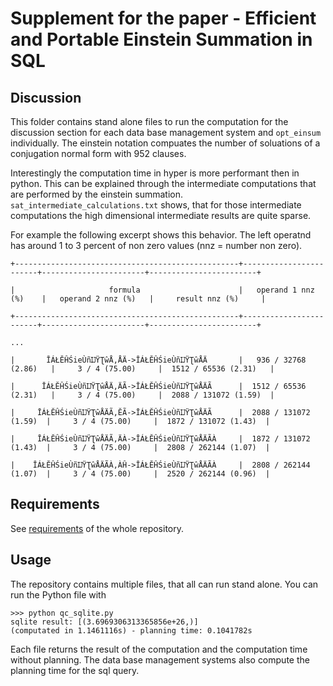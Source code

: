 # Supplement for the paper - Efficient and Portable Einstein Summation in SQL

## Discussion
This folder contains stand alone files to run the computation for the discussion section for each data base management system and `opt_einsum` 
individually. The einstein notation compuates the number of soluations of a conjugation normal form with 952 clauses.

Interestingly the computation time in hyper is more performant then in python. This can be explained through the intermediate computations that are performed by the einstein summation. `sat_intermediate_calculations.txt` shows, that for those intermediate computations the high dimensional intermediate results are quite sparse. 
 
For example the following excerpt shows this behavior. The left operatnd has around 1 to 3 percent of non zero values (nnz = number non zero).

```
+--------------------------------------------------+------------------------+-----------------------+------------------------+

|                     formula                      |   operand 1 nnz (%)    |   operand 2 nnz (%)   |     result nnz (%)     |

+--------------------------------------------------+------------------------+-----------------------+------------------------+

...

|       ĪÁŁĔĤŚieÙñĲŸƮŵÅ,ÅÄ->ĪÁŁĔĤŚieÙñĲŸƮŵÅÄ       |   936 / 32768 (2.86)   |     3 / 4 (75.00)     |  1512 / 65536 (2.31)   |

|      ĪÁŁĔĤŚieÙñĲŸƮŵÅÄ,ÄÃ->ĪÁŁĔĤŚieÙñĲŸƮŵÅÄÃ      |  1512 / 65536 (2.31)   |     3 / 4 (75.00)     |  2088 / 131072 (1.59)  |

|     ĪÁŁĔĤŚieÙñĲŸƮŵÅÄÃ,ĔÃ->ĪÁŁĔĤŚieÙñĲŸƮŵÅÄÃ      |  2088 / 131072 (1.59)  |     3 / 4 (75.00)     |  1872 / 131072 (1.43)  |

|     ĪÁŁĔĤŚieÙñĲŸƮŵÅÄÃ,ÄÀ->ĪÁŁĔĤŚieÙñĲŸƮŵÅÄÃÀ     |  1872 / 131072 (1.43)  |     3 / 4 (75.00)     |  2808 / 262144 (1.07)  |

|    ĪÁŁĔĤŚieÙñĲŸƮŵÅÄÃÀ,ÀĤ->ĪÁŁĔĤŚieÙñĲŸƮŵÅÄÃÀ     |  2808 / 262144 (1.07)  |     3 / 4 (75.00)     |  2520 / 262144 (0.96)  |
```


## Requirements
See [requirements](../README.md#Requirements) of the whole repository.

## Usage
The repository contains multiple files, that all can run stand alone. 
You can run the Python file with 
````commandline
>>> python qc_sqlite.py
sqlite result: [(3.6969306313365856e+26,)]
(computated in 1.1461116s) - planning time: 0.1041782s

````

Each file returns the result of the computation and the computation time without planning. 
The data base management systems also compute the planning time for the sql query.
